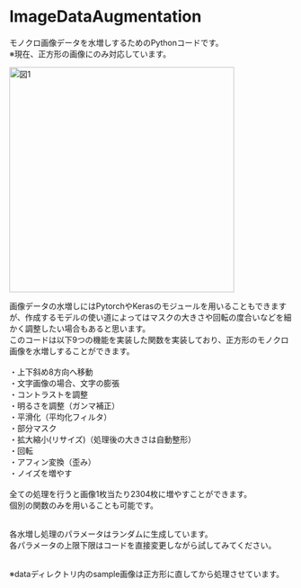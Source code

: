 # ImageDataAugmentation

モノクロ画像データを水増しするためのPythonコードです。<br>
※現在、正方形の画像にのみ対応しています。<br>

<img width="400" alt="図1" src="https://user-images.githubusercontent.com/64346215/151923994-d0c92932-9ca6-4624-ad43-a5dd8d8f89d8.PNG">



画像データの水増しにはPytorchやKerasのモジュールを用いることもできますが、作成するモデルの使い道によってはマスクの大きさや回転の度合いなどを細かく調整したい場合もあると思います。<br>
このコードは以下9つの機能を実装した関数を実装しており、正方形のモノクロ画像を水増しすることができます。<br><br>
・上下斜め8方向へ移動<br>
・文字画像の場合、文字の膨張<br>
・コントラストを調整<br>
・明るさを調整（ガンマ補正）<br>
・平滑化（平均化フィルタ）<br>
・部分マスク<br>
・拡大縮小(リサイズ)（処理後の大きさは自動整形）<br>
・回転<br>
・アフィン変換（歪み）<br>
・ノイズを増やす<br>
<br>
全ての処理を行うと画像1枚当たり2304枚に増やすことができます。<br>
個別の関数のみを用いることも可能です。<br><br>

各水増し処理のパラメータはランダムに生成しています。<br>
各パラメータの上限下限はコードを直接変更しながら試してみてください。<br><br>

※dataディレクトリ内のsample画像は正方形に直してから処理させています。<br>
